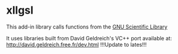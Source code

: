 # xllgsl

This add-in library calls functions from the 
[GNU Scientific Library](http://www.gnu.org/software/gsl/)

It uses libraries built from David Geldreich's VC++ port available at: 
http://david.geldreich.free.fr/dev.html
!!!Update to lates!!!

